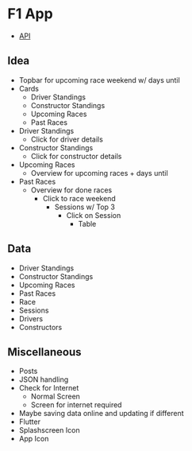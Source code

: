 # F1 App
- [API](http://ergast.com/mrd/)
## Idea
-  Topbar for upcoming race weekend w/ days until
- Cards
	- Driver Standings
	- Constructor Standings
	- Upcoming Races
	- Past Races
- Driver Standings
	- Click for driver details
- Constructor Standings
	- Click for constructor details
- Upcoming Races
	- Overview for upcoming races + days until
- Past Races
	- Overview for done races
		- Click to race weekend
			- Sessions w/ Top 3
				- Click on Session
					- Table

## Data
- Driver Standings
- Constructor Standings
- Upcoming Races
- Past Races
- Race
- Sessions
- Drivers
- Constructors

## Miscellaneous
- Posts
- JSON handling
- Check for Internet
	- Normal Screen
	- Screen for internet required
- Maybe saving data online and updating if different
- Flutter
- Splashscreen Icon
- App Icon

